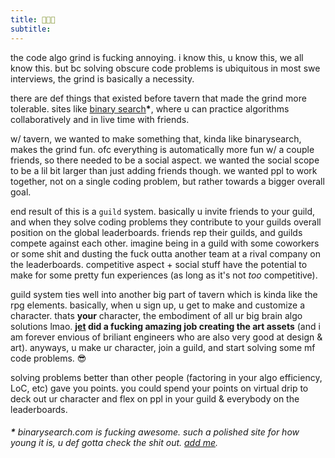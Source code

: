 ```yaml
---
title: 📖📝🤓
subtitle: 
---
```

the code algo grind is fucking annoying. i know this, u know this, we all know this. but bc solving obscure code problems is ubiquitous in most swe interviews, the grind is basically a necessity. 

there are def things that existed before tavern that made the grind more tolerable. sites like [binary search](https://www.binarysearch.com)__*__, where u can practice algorithms collaboratively and in live time with friends. 

w/ tavern, we wanted to make something that, kinda like binarysearch, makes the grind fun. ofc everything is automatically more fun w/ a couple friends, so there needed to be a social aspect. we wanted the social scope to be a lil bit larger than just adding friends though. we wanted ppl to work together, not on a single coding problem, but rather towards a bigger overall goal. 

end result of this is a `guild` system. basically u invite friends to your guild, and when they solve coding problems they contribute to your guilds overall position on the global leaderboards. friends rep their guilds, and guilds compete against each other. imagine being in a guild with some coworkers or some shit and dusting the fuck outta another team at a rival company on the leaderboards. competitive aspect + social stuff have the potential to make for some pretty fun experiences (as long as it's not *too* competitive).

guild system ties well into another big part of tavern which is kinda like the rpg elements. basically, when u sign up, u get to make and customize a character. thats **your** character, the embodiment of all ur big brain algo solutions lmao. **[jet](https://jetsimon.com) did a fucking amazing job creating the art assets** (and i am forever envious of briliant engineers who are also very good at design & art). anyways, u make ur character, join a guild, and start solving some mf code problems. 😎

solving problems better than other people (factoring in your algo efficiency, LoC, etc) gave you points. you could spend your points on virtual drip to deck out ur character and flex on ppl in your guild & everybody on the leaderboards. 





###### __*__ binarysearch.com is fucking awesome. such a polished site for how young it is, u def gotta check the shit out. [add me](https://binarysearch.com/@/bizarre).